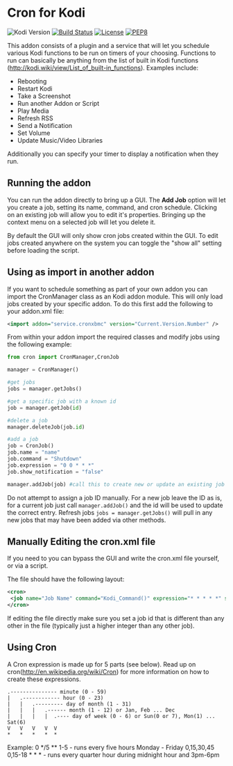 # Cron for Kodi
![Kodi Version](https://img.shields.io/endpoint?url=https%3A%2F%2Fweberjr.com%2Fkodi-shield%2Fversion%2Frobweber%2Fcronxbmc%2Fmatrix%2Ftrue%2Ftrue)
[![Build Status](https://img.shields.io/travis/com/robweber/cronxbmc/matrix)](https://travis-ci.com/github/robweber/cronxbmc)
[![License](https://img.shields.io/github/license/robweber/cronxbmc)](https://github.com/robweber/cronxbmc/blob/master/LICENSE.txt)
[![PEP8](https://img.shields.io/badge/code%20style-pep8-orange.svg)](https://www.python.org/dev/peps/pep-0008/)

This addon consists of a plugin and a service that will let you schedule various Kodi functions to be run on timers of your choosing. Functions to run can basically be anything from the list of built in Kodi functions (http://kodi.wiki/view/List_of_built-in_functions). Examples include: 

* Rebooting
* Restart Kodi
* Take a Screenshot
* Run another Addon or Script
* Play Media
* Refresh RSS
* Send a Notification
* Set Volume
* Update Music/Video Libraries

Additionally you can specify your timer to display a notification when they run. 


## Running the addon

You can run the addon directly to bring up a GUI. The __Add Job__ option will let you create a job, setting its name, command, and cron schedule. Clicking on an existing job will allow you to edit it's properties. Bringing up the context menu on a selected job will let you delete it. 

By default the GUI will only show cron jobs created within the GUI. To edit jobs created anywhere on the system you can toggle the "show all" setting before loading the script. 

## Using as import in another addon

If you want to schedule something as part of your own addon you can import the CronManager class as an Kodi addon module. This will only load jobs created by your specific addon. To do this first add the following to your addon.xml file: 

```xml 
<import addon="service.cronxbmc" version="Current.Version.Number" />
```

From within your addon import the required classes and modify jobs using the following example:


```python 
from cron import CronManager,CronJob

manager = CronManager()

#get jobs
jobs = manager.getJobs()

#get a specific job with a known id
job = manager.getJob(id)

#delete a job
manager.deleteJob(job.id)

#add a job
job = CronJob()
job.name = "name"
job.command = "Shutdown"
job.expression = "0 0 * * *"
job.show_notification = "false"

manager.addJob(job) #call this to create new or update an existing job

```

Do not attempt to assign a job ID manually. For a new job leave the ID as is, for a current job just call ```manager.addJob()``` and the id will be used to update the correct entry. Refresh jobs ```jobs = manager.getJobs()``` will pull in any new jobs that may have been added via other methods. 


## Manually Editing the cron.xml file

If you need to you can bypass the GUI and write the cron.xml file yourself, or via a script.  

The file should have the following layout:

```xml 
<cron>
 <job name="Job Name" command="Kodi_Command()" expression="* * * * *" show_notification="true/false" id="5" />
</cron>
```

If editing the file directly make sure you set a job id that is different than any other in the file (typically just a higher integer than any other job). 

## Using Cron

A Cron expression is made up for 5 parts (see below). Read up on cron(http://en.wikipedia.org/wiki/Cron) for more information on how to create these expressions.

    .--------------- minute (0 - 59)
    |   .------------ hour (0 - 23)
    |   |   .--------- day of month (1 - 31)
    |   |   |   .------ month (1 - 12) or Jan, Feb ... Dec
    |   |   |   |  .---- day of week (0 - 6) or Sun(0 or 7), Mon(1) ... Sat(6)
    V   V   V   V  V
    *   *   *   *  *
Example:
	0 */5 ** 1-5 - runs every five hours Monday - Friday
	0,15,30,45 0,15-18 * * * - runs every quarter hour during midnight hour and 3pm-6pm


